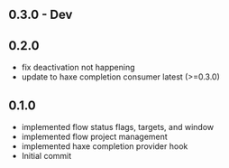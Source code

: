 ## 0.3.0 - Dev

## 0.2.0

* fix deactivation not happening
* update to haxe completion consumer latest (>=0.3.0)

## 0.1.0
* implemented flow status flags, targets, and window
* implemented flow project management
* implemented haxe completion provider hook
* Initial commit
